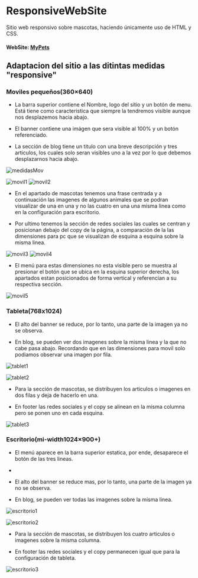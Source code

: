 # ResponsiveWebSite
Sitio web responsivo sobre mascotas, haciendo únicamente uso de HTML y CSS.

#### WebSite: [MyPets](https://rodolfomorquecho.github.io/ResponsiveWebSite/)


## Adaptacion del sitio a las ditintas medidas "responsive"

### Moviles pequeños(360×640)
- La barra superior contiene el Nombre, logo del sitio y un botón de menu. Está tiene como caracteristica que siempre la tendremos visible aunque nos desplazemos hacia abajo.

- El banner contiene una imágen que sera visible al 100% y un botón referenciado.

- La sección de blog tiene un titulo con una breve descripción y tres articulos, los cuales solo seran visibles uno a la vez por lo que debemos desplazarnos hacia abajo.

![medidasMov](https://user-images.githubusercontent.com/99112892/192405802-c9edc131-d1e4-48d6-adaa-7edd61aa6b60.png)

![movil1](https://user-images.githubusercontent.com/99112892/192405821-212b97f5-d20a-4551-8def-fe3fb52d6230.png) ![movil2](https://user-images.githubusercontent.com/99112892/192406193-ce650d5e-1e45-4d5f-9b87-3112682bcae7.png)

- En el apartado de mascotas tenemos una frase centrada y a continuación las imagenes de algunos animales que se podran visualizar de una en una y no las cuatro en una una misma linea como en la configuración para escritorio.

- Por ultimo tenemos la sección de redes sociales las cuales se centran y posicionan debajo del copy de la página, a comparación de la las dimensiones para pc que se visualizan de esquina a esquina sobre la misma linea.

![movil3](https://user-images.githubusercontent.com/99112892/192408278-58e3f007-eb6f-435f-a3e8-423130a62567.png) ![movil4](https://user-images.githubusercontent.com/99112892/192408289-8dbc38df-590d-4837-a39d-78a80bf0d146.png)

- El menú para estas dimensiones no esta visible pero se muestra al presionar el botón que se ubica en la esquina superior derecha, los apartados estan posicionados de forma vertical y referencian a su respectiva sección.

![movil5](https://user-images.githubusercontent.com/99112892/192409715-7dc2e7da-ba47-4d02-809b-f87a2e07206e.png)


### Tableta(768x1024)

- El alto del banner se reduce, por lo tanto, una parte de la imagen ya no se observa.

- En blog, se pueden ver dos imagenes sobre la misma linea y la que no cabe pasa abajo. Recordando que en las dimensiones para movil solo podiamos observar una imagen por fila.

![tablet1](https://user-images.githubusercontent.com/99112892/192437008-c4a3d5a7-a714-4e3a-9884-39f58d019bc4.png)

![tablet2](https://user-images.githubusercontent.com/99112892/192437020-b6adbdac-c09f-43e5-b087-08f77a182757.png)

- Para la sección de mascotas, se distribuyen los articulos o imagenes en dos filas y deja de hacerlo en una.

- En footer las redes sociales y el copy se alinean en la misma columna pero se ponen uno en cada esquina.

![tablet3](https://user-images.githubusercontent.com/99112892/192437962-ac1c0b57-1397-48e1-b499-48ad6cb4e42f.png)


### Escritorio(mi-width1024×900+)

- El menú aparece en la barra superior estatica, por ende, desaparece el botón de las tres lineas.
- 
- El alto del banner se reduce mas, por lo tanto, una parte de la imagen ya no se observa.

- En blog, se pueden ver todas las imagenes sobre la misma linea.

![escritorio1](https://user-images.githubusercontent.com/99112892/192438767-c5a07d73-992a-4b89-96cb-9c6fdac35f2d.png)

![escritorio2](https://user-images.githubusercontent.com/99112892/192438786-72d116a8-1c10-4d4c-b7e1-72b3d5b736cd.png)

- Para la sección de mascotas, se distribuyen los cuatro articulos o imagenes sobre la misma columna.

- En footer las redes sociales y el copy permanecen igual que para la configuración de tableta.

![escritorio3](https://user-images.githubusercontent.com/99112892/192439070-f8798e68-0f4d-4d3b-b93d-e67405e57cc0.png)



